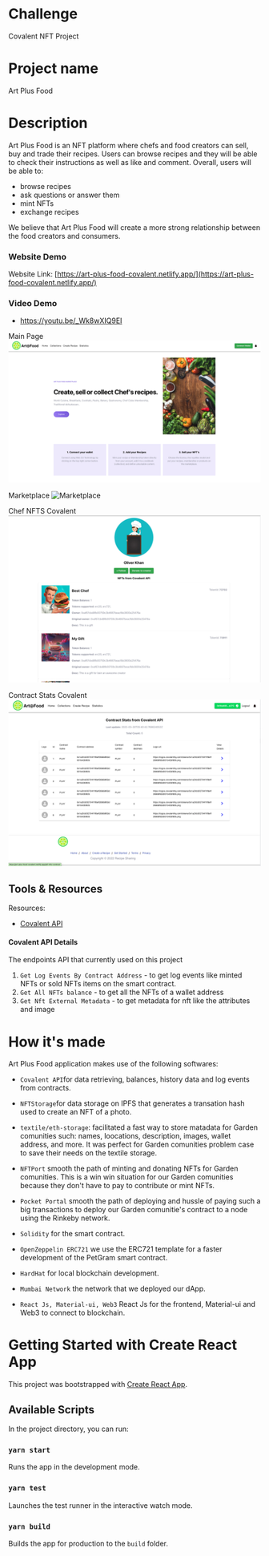 # Challenge

Covalent NFT Project

# Project name

Art Plus Food

# Description

Art Plus Food is an NFT platform where chefs and food creators can sell, buy and trade their recipes.
Users can browse recipes and they will be able to check their instructions as well as like and comment.
Overall, users will be able to:

- browse recipes
- ask questions or answer them
- mint NFTs
- exchange recipes

We believe that Art Plus Food will create a more strong relationship between the food creators and consumers.

### Website Demo

Website Link: [https://art-plus-food-covalent.netlify.app/](https://art-plus-food-covalent.netlify.app/)

### Video Demo

- https://youtu.be/_Wk8wXIQ9EI

Main Page ![Main Page](https://raw.githubusercontent.com/4metaverse/Art-Plus-Food-Covalent/main/home.png)

Marketplace ![Marketplace](https://raw.githubusercontent.com/4metaverse/Art-Plus-Food-Covalent/main/preview.png)

Chef NFTS Covalent![Chef NFTS](https://raw.githubusercontent.com/4metaverse/Art-Plus-Food-Covalent/main/covalent%20nfts.png)

Contract Stats Covalent![Contract Stats](https://raw.githubusercontent.com/4metaverse/Art-Plus-Food-Covalent/main/stats.png)

## Tools & Resources

Resources:

- [Covalent API](https://www.covalenthq.com/)

#### Covalent API Details

The endpoints API that currently used on this project

1. `Get Log Events By Contract Address` - to get log events like minted NFTs or sold NFTs items on the smart contract.
2. `Get All NFTs balance` - to get all the NFTs of a wallet address
3. `Get Nft External Metadata` - to get metadata for nft like the attributes and image

# How it's made

Art Plus Food application makes use of the following softwares:

- `Covalent API`for data retrieving, balances, history data and log events from contracts.

- `NFTStorage`for data storage on IPFS that generates a transation hash used to create an NFT of a photo.

- `textile/eth-storage`: facilitated a fast way to store matadata for Garden comunities such: names, loocations, description, images, wallet address, and more. It was perfect for Garden comunities problem case to save their needs on the textile storage.

- `NFTPort` smooth the path of minting and donating NFTs for Garden comunities. This is a win win situation for our Garden comunities because they don't have to pay to contribute or mint NFTs.

- `Pocket Portal` smooth the path of deploying and hussle of paying such a big transactions to deploy our Garden comunitie's contract to a node using the Rinkeby network.

* `Solidity` for the smart contract.

* `OpenZeppelin ERC721` we use the ERC721 template for a faster development of the PetGram smart contract.

* `HardHat` for local blockchain development.

* `Mumbai Network` the network that we deployed our dApp.

* `React Js, Material-ui, Web3` React Js for the frontend, Material-ui and Web3 to connect to blockchain.

# Getting Started with Create React App

This project was bootstrapped with [Create React App](https://github.com/facebook/create-react-app).

## Available Scripts

In the project directory, you can run:

### `yarn start`

Runs the app in the development mode.

### `yarn test`

Launches the test runner in the interactive watch mode.

### `yarn build`

Builds the app for production to the `build` folder.
